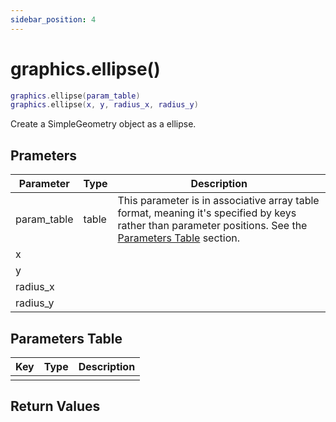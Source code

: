 ```yaml
---
sidebar_position: 4
---
```


# graphics.ellipse()
```lua
graphics.ellipse(param_table)
graphics.ellipse(x, y, radius_x, radius_y)
```
Create a SimpleGeometry object as a ellipse.


## Prameters
|Parameter|Type|Description|
|-|-|-|
|param_table|table|This parameter is in associative array table format, meaning it's specified by keys rather than parameter positions. See the [Parameters Table](#parameters-table) section.|
|x|||
|y|||
|radius_x|||
|radius_y|||


## Parameters Table
|Key|Type|Description|
|-|-|-|
| | | |


## Return Values
